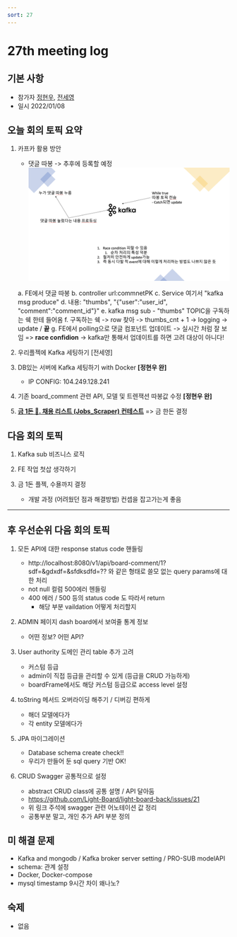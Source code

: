```yaml
---
sort: 27
---
```


# 27th meeting log

## 기본 사항
- 참가자 [정현우](https://github.com/Nuung), [전세영](https://github.com/SeyoungJeon)
- 일시 2022/01/08


## 오늘 회의 토픽 요약

1. 카프카 활용 방안
    - 댓글 따봉 -> 추후에 등록할 예정
    ![24번째회의 첨부이미지2](https://raw.githubusercontent.com/Light-Board/Light-Board/master/assets/images/24th_meeting_2.png)

    a. FE에서 댓글 따봉 
    b. controller url:commnetPK 
    c. Service 여기서 "kafka msg produce"
    d. 내용: "thumbs", "{"user":"user_id", "comment":"comment_id"}"
    e. kafka msg sub - "thumbs" TOPIC을 구독하는 쉑 한테 들어옴
    f. 구독하는 쉑 -> row 찾아 -> thumbs_cnt + 1 -> logging -> update / **끝**
    g. FE에서 polling으로 댓글 컴포넌트 업데이트 -> 실시간 처럼 잘 보임
    => **race confidion** -> kafka만 통해서 업데이트를 하면 고려 대상이 아니다!

2. 우리플젝에 Kafka 세팅하기 [전세영]

3. DB있는 서버에 Kafka 세팅하기 with Docker **[정현우 완]**
    - IP CONFIG: 104.249.128.241 

4. 기존 board_comment 관련 API, 모델 및 트렌잭션 따봉값 수정 **[정현우 완]**

5. **[금 1돈 🐝. 채용 리스트 (Jobs_Scraper) 컨테스트](https://nomadcoders.co/community/thread/1622)** => 금 한돈 결정


## 다음 회의 토픽

1. Kafka sub 비즈니스 로직

2. FE 작업 첫삽 생각하기

3. 금 1돈 플젝, 수욜까지 결정
    - 개발 과정 (어려웠던 점과 해결방법) 컨셉을 잡고가는게 좋음


---


## 후 우선순위 다음 회의 토픽 


1. 모든 API에 대한 response status code 핸들링
    - http://localhost:8080/v1/api/board-comment/1?sdf=&gdxdf=&sfdksdfd=?? 와 같은 형태로 쓸모 없는 query params에 대한 처리
    - not null 컬럼 500에러 헨들링
    - 400 에러 / 500 등의 status code 도 따라서 return
        - 해당 부분 vaildation 어떻게 처리할지 

2. ADMIN 페이지 dash board에서 보여줄 통계 정보
    - 어떤 정보? 어떤 API?

3. User authority 도메인 관리 table 추가 고려 
    - 커스텀 등급
    - admin이 직접 등급을 관리할 수 있게 (등급을 CRUD 가능하게)
    - boardFrame에서도 해당 커스텀 등급으로 access level 설정

4. toString 메서드 오버라이딩 해주기 / 디버깅 편하게 
    - 해더 모델에다가
    - 각 entity 모델에다가 

5. JPA 마이그레이션
    - Database schema create check!!
    - 우리가 만들어 둔 sql query 기반 OK!

6. CRUD Swagger 공통적으로 설정
    - abstract CRUD class에 공통 설명 / API 달아둠
    - https://github.com/Light-Board/light-board-back/issues/21 
    - 위 링크 주석에 swagger 관련 어노테이션 값 정리 
    - 공통부분 말고, 개인 추가 API 부분 정의


## 미 해결 문제

- Kafka and mongodb / Kafka broker server setting / PRO-SUB modelAPI
- schema: 관계 설정
- Docker, Docker-compose
- mysql timestamp 9시간 차이 왜나노? 


## 숙제

- 없음 